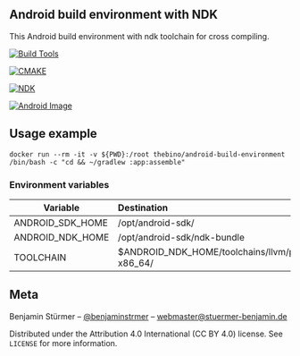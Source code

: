## Android build environment with NDK
This Android build environment with ndk toolchain for cross compiling.


[![Build Tools](https://img.shields.io/badge/buildtools-31.0.0-green.svg)]()

[![CMAKE](https://img.shields.io/badge/cmake-3.18.1-success.svg)]()

[![NDK](https://img.shields.io/badge/ndk-bundle-22.1.7171670-blue.svg)]()

[![Android Image](https://img.shields.io/badge/android-31-grey.svg)]()

## Usage example
```
docker run --rm -it -v ${PWD}:/root thebino/android-build-environment /bin/bash -c "cd && ~/gradlew :app:assemble"
```

### Environment variables
| Variable         | Destination                                              |
| ---------------- |:---------------------------------------------------------|
| ANDROID_SDK_HOME | /opt/android-sdk/                                        |
| ANDROID_NDK_HOME | /opt/android-sdk/ndk-bundle                              |
| TOOLCHAIN        | $ANDROID_NDK_HOME/toolchains/llvm/prebuilt/linux-x86_64/ |

## Meta

Benjamin Stürmer – [@benjaminstrmer](https://twitter.com/benjaminstrmer) – webmaster@stuermer-benjamin.de

Distributed under the Attribution 4.0 International (CC BY 4.0) license. See ``LICENSE`` for more information.
